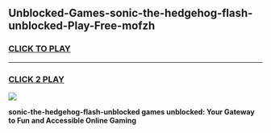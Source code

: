 
## Unblocked-Games-sonic-the-hedgehog-flash-unblocked-Play-Free-mofzh
<h3>
<a href="https://premium76.site?title=sonic-the-hedgehog-flash-unblocked&ref=21A">CLICK TO PLAY</a></h3>
<hr>

<h3>
<a href="https://premium76.site?title=sonic-the-hedgehog-flash-unblocked&ref=21A">CLICK 2 PLAY</a>
  
</h3>

<a href="https://premium76.site?title=sonic-the-hedgehog-flash-unblocked&ref=21A"><img src="https://clearcache.store/games.png"></a>


**sonic-the-hedgehog-flash-unblocked games unblocked: Your Gateway to Fun and Accessible Online Gaming**
